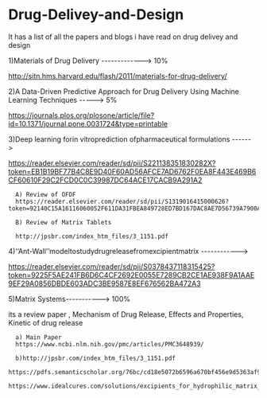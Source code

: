 # Drug-Delivey-and-Design

It has a list of all the papers and blogs i have read on drug delivey and design

1)Materials of Drug Delivery ------------->   10%

http://sitn.hms.harvard.edu/flash/2011/materials-for-drug-delivery/   


2)A Data-Driven Predictive Approach for Drug Delivery Using Machine Learning Techniques -----> 5%

https://journals.plos.org/plosone/article/file?id=10.1371/journal.pone.0031724&type=printable

3)Deep learning forin vitroprediction ofpharmaceutical formulations ------>  

https://reader.elsevier.com/reader/sd/pii/S221138351830282X?token=EB1B19BF77B4C8E9D40F60AD56AFCE7AD6762F0EA8F443E469B6CF60610F29C2FCD0C0C39987DC64ACE17CACB9A291A2


      A) Review of OFDF
      https://reader.elsevier.com/reader/sd/pii/S1319016415000626?token=92140C15A16116060052F611DA31FBEA849728ED7BD167DAC8AE7D56739A7900AA5AF8951452099EFE10A168FA6FE33A
      
      B) Review of Matrix Tablets
      
      http://jpsbr.com/index_htm_files/3_1151.pdf

4)‘‘Ant-Wall’’modeltostudydrugreleasefromexcipientmatrix ------------>

https://reader.elsevier.com/reader/sd/pii/S0378437118315425?token=9225F5AE241FB6D6C4CF2692E0055E7289CB2CE1AE938F9A1AAE9EF29A0856DBDE603ADC3BE9587E8EF676562BA472A3


5)Matrix Systems-----------> 100%


its a review paper , Mechanism of Drug Release, Effects and Properties, Kinetic of drug release

      a) Main Paper
      https://www.ncbi.nlm.nih.gov/pmc/articles/PMC3648939/

      b)http://jpsbr.com/index_htm_files/3_1151.pdf
        https://pdfs.semanticscholar.org/76bc/cd18e5072b6596a670bf456e9d5363af9fab.pdf
        https://www.idealcures.com/solutions/excipients_for_hydrophilic_matrix_tablets
